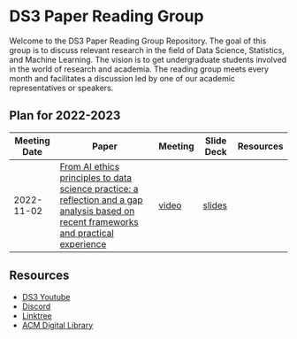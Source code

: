 # DS3 Paper Reading Group

Welcome to the DS3 Paper Reading Group Repository. The goal of this group is to discuss relevant research in the field of Data Science, Statistics, and Machine Learning.
The vision is to get undergraduate students involved in the world of research and academia. The reading group meets every month and facilitates a discussion led by one of our academic representatives or speakers.

## Plan for 2022-2023
|Meeting Date|Paper|Meeting|Slide Deck|Resources|
|-|-|-|-|-|
|2022-11-02|[From AI ethics principles to data science practice: a reflection and a gap analysis based on recent frameworks and practical experience](https://link.springer.com/article/10.1007/s43681-021-00127-3)|[video]()|[slides](https://drive.google.com/file/d/1vgPqYJrXbFMpQ6ch8GuFDeDE4ceB5pkn/view?usp=sharing)||

## Resources
* [DS3 Youtube](https://www.youtube.com/@ds3UTSC)
* [Discord](https://discord.gg/xDpujjZ)
* [Linktree](https://linktr.ee/datasciencecube)
* [ACM Digital Library](https://dl.acm.org/)
